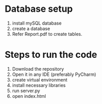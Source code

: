# Database setup
1. install mySQL database
2. create a database
3. Refer Report.pdf to create tables.

# Steps to run the code

1. Download the repository
2. Open it in any IDE (preferably PyCharm)
3. create virtual environment
4. install necessary libraries
5. run server.py
6. open index.html
